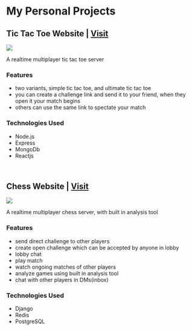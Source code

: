 <h1>My Personal Projects</h1>

<h2>Tic Tac Toe Website | <a href="https://tictactoe.kjworks.online/" target="_blank" rel="noopener noreferrer">Visit</a></h2>

<img src="https://user-images.githubusercontent.com/38991076/186283978-ace7db9a-6cf4-47e9-b791-c5bf64db9db7.gif">

<p>A realtime multiplayer tic tac toe server</p>

<h3>Features</h3>
<ul>
<li>two variants, simple tic tac toe, and ultimate tic tac toe</li>
<li>you can create a challenge link and send it to your friend, when they open it your match begins</li>
<li>others can use the same link to spectate your match</li>
</ul>

<h3>Technologies Used</h3>
<ul>
<li>Node.js</li>
<li>Express</li>
<li>MongoDb</li>
<li>Reactjs</li>
</ul>

<br>

<h2>Chess Website | <a href="https://kjchess.xyz/" target="_blank" rel="noopener noreferrer">Visit</a></h2>
<img src="https://user-images.githubusercontent.com/38991076/186280730-b3c6aa61-5e47-4434-a894-03cb9cf6e2dc.gif">
<p>A realtime multiplayer chess server, with built in analysis tool</p>

<h3>Features</h3>
<ul>
<li>send direct challenge to other players</li>
<li>create open challenge which can be accepted by anyone in lobby</li>
<li>lobby chat</li>
<li>play match</li>
<li>watch ongoing matches of other players</li>
<li>analyze games using built in analysis tool</li>
<li>chat with other players in DMs(inbox)</li>
</ul>

<h3>Technologies Used</h3>
<ul>
<li>Django</li>
<li>Redis</li>
<li>PostgreSQL</li>
</ul>
<br>

